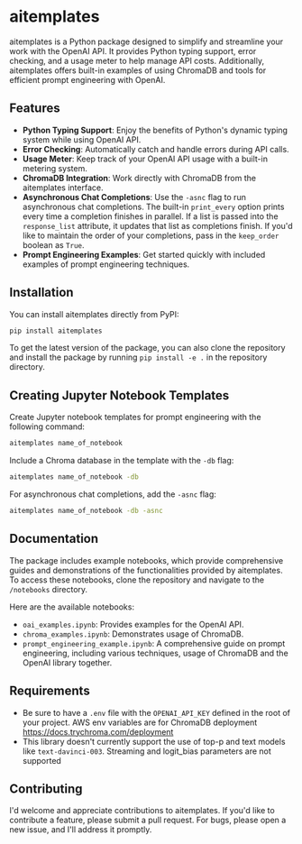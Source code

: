 # aitemplates

aitemplates is a Python package designed to simplify and streamline your work with the OpenAI API. It provides Python typing support, error checking, and a usage meter to help manage API costs. Additionally, aitemplates offers built-in examples of using ChromaDB and tools for efficient prompt engineering with OpenAI.

## Features

- **Python Typing Support**: Enjoy the benefits of Python's dynamic typing system while using OpenAI API.
- **Error Checking**: Automatically catch and handle errors during API calls.
- **Usage Meter**: Keep track of your OpenAI API usage with a built-in metering system.
- **ChromaDB Integration**: Work directly with ChromaDB from the aitemplates interface.
- **Asynchronous Chat Completions**: Use the `-asnc` flag to run asynchronous chat completions. The built-in `print_every` option prints every time a completion finishes in parallel. If a list is passed into the `response_list` attribute, it updates that list as completions finish. If you'd like to maintain the order of your completions, pass in the `keep_order` boolean as `True`.
- **Prompt Engineering Examples**: Get started quickly with included examples of prompt engineering techniques.

## Installation

You can install aitemplates directly from PyPI:

```bash
pip install aitemplates
```

To get the latest version of the package, you can also clone the repository and install the package by running `pip install -e .` in the repository directory.

## Creating Jupyter Notebook Templates

Create Jupyter notebook templates for prompt engineering with the following command:

```bash
aitemplates name_of_notebook
```

Include a Chroma database in the template with the `-db` flag:

```bash
aitemplates name_of_notebook -db
```

For asynchronous chat completions, add the `-asnc` flag:

```bash
aitemplates name_of_notebook -db -asnc
```

## Documentation

The package includes example notebooks, which provide comprehensive guides and demonstrations of the functionalities provided by aitemplates. To access these notebooks, clone the repository and navigate to the `/notebooks` directory.

Here are the available notebooks:

- `oai_examples.ipynb`: Provides examples for the OpenAI API.
- `chroma_examples.ipynb`: Demonstrates usage of ChromaDB.
- `prompt_engineering_example.ipynb`: A comprehensive guide on prompt engineering, including various techniques, usage of ChromaDB and the OpenAI library together.

## Requirements

- Be sure to have a `.env` file with the `OPENAI_API_KEY` defined in the root of your project. AWS env variables are for ChromaDB deployment https://docs.trychroma.com/deployment
- This library doesn't currently support the use of top-p and text models like `text-davinci-003`. Streaming and logit_bias parameters are not supported

## Contributing

I'd welcome and appreciate contributions to aitemplates. If you'd like to contribute a feature, please submit a pull request. For bugs, please open a new issue, and I'll address it promptly.
